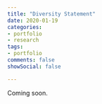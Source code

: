 ```yaml
---
title: "Diversity Statement"
date: 2020-01-19
categories:
- portfolio
- research
tags:
- portfolio
comments: false
showSocial: false

---
```


<!--more-->
Coming soon.




